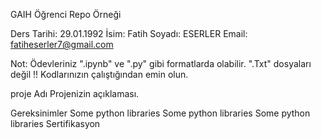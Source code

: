 GAIH Öğrenci Repo Örneği


Ders Tarihi: 29.01.1992
İsim: Fatih
Soyadı: ESERLER
Email: fatiheserler7@gmail.com

Not: Ödevleriniz ".ipynb" ve ".py" gibi formatlarda olabilir. ".Txt" dosyaları değil !! Kodlarınızın çalıştığından emin olun.

proje Adı
Projenizin açıklaması.

Gereksinimler
Some python libraries
Some python libraries
Some python libraries
Sertifikasyon

